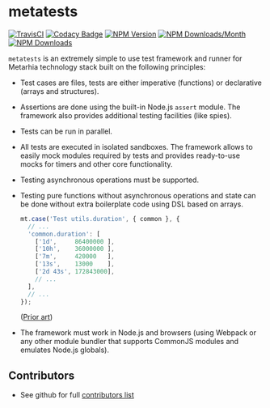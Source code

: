 # metatests

[![TravisCI](https://travis-ci.org/metarhia/metatests.svg?branch=master)](https://travis-ci.org/metarhia/metatests)
[![Codacy Badge](https://api.codacy.com/project/badge/Grade/79fc1a2a1b144e3c9283c681607b7c3f)](https://www.codacy.com/app/metarhia/metatests)
[![NPM Version](https://badge.fury.io/js/metatests.svg)](https://badge.fury.io/js/metatests)
[![NPM Downloads/Month](https://img.shields.io/npm/dm/metatests.svg)](https://www.npmjs.com/package/metatests)
[![NPM Downloads](https://img.shields.io/npm/dt/metatests.svg)](https://www.npmjs.com/package/metatests)

`metatests` is an extremely simple to use test framework and runner for Metarhia
technology stack built on the following principles:

* Test cases are files, tests are either imperative (functions) or declarative
  (arrays and structures).

* Assertions are done using the built-in Node.js `assert` module. The framework
  also provides additional testing facilities (like spies).

* Tests can be run in parallel.

* All tests are executed in isolated sandboxes. The framework allows to easily
  mock modules required by tests and provides ready-to-use mocks for timers and
  other core functionality.

* Testing asynchronous operations must be supported.

* Testing pure functions without asynchronous operations and state can be done
  without extra boilerplate code using DSL based on arrays.

  ```javascript
  mt.case('Test utils.duration', { common }, {
    // ...
    'common.duration': [
      ['1d',     86400000 ],
      ['10h',    36000000 ],
      ['7m',     420000   ],
      ['13s',    13000    ],
      ['2d 43s', 172843000],
      // ...
    ],
    // ...
  });
  ```

  ([Prior art](https://github.com/metarhia/impress/blob/a457976b86f6a846c922f9435ab33f20dfaaad30/tests/unittests/api.common.test.js))

* The framework must work in Node.js and browsers (using Webpack or any other
  module bundler that supports CommonJS modules and emulates Node.js globals).

## Contributors

  - See github for full [contributors list](https://github.com/metarhia/metatests/graphs/contributors)
